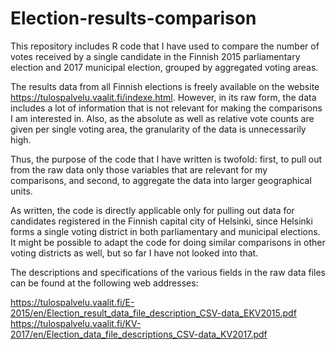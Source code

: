# Election-results-comparison

This repository includes R code that I have used to compare the number of votes
received by a single candidate in the Finnish 2015 parliamentary election and
2017 municipal election, grouped by aggregated voting areas.

The results data from all Finnish elections is freely available on the website
https://tulospalvelu.vaalit.fi/indexe.html. However, in its raw form, the data
includes a lot of information that is not relevant for making the comparisons
I am interested in. Also, as the absolute as well as  relative vote counts are
given per single voting area, the granularity of the data is unnecessarily high.

Thus, the purpose of the code that I have written is twofold: first, to pull out
from the raw data only those variables that are relevant for my comparisons,
and second, to aggregate the data into larger geographical units.

As written, the code is directly applicable only for pulling out data for
candidates registered in the Finnish capital city of Helsinki, since Helsinki
forms a single voting district in both parliamentary and municipal elections.
It might be possible to adapt the code for doing similar comparisons in other
voting districts as well, but so far I have not looked into that.

The descriptions and specifications of the various fields in the raw data files
can be found at the following web addresses:

https://tulospalvelu.vaalit.fi/E-2015/en/Election_result_data_file_description_CSV-data_EKV2015.pdf
https://tulospalvelu.vaalit.fi/KV-2017/en/Election_data_file_descriptions_CSV-data_KV2017.pdf
